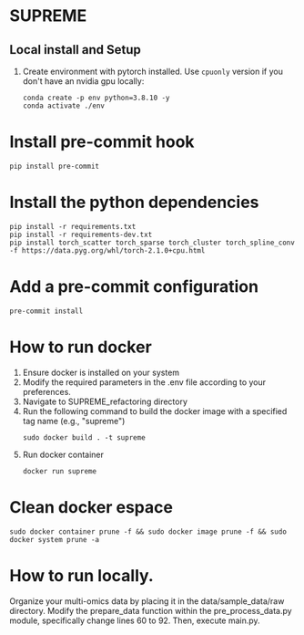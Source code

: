 # SUPREME

## Local install and Setup

1. Create environment with pytorch installed. Use `cpuonly` version if you don't have an nvidia gpu locally:

   ```shell script
   conda create -p env python=3.8.10 -y
   conda activate ./env
   ```

# Install pre-commit hook

   ```shell script
   pip install pre-commit
   ```

# Install the python dependencies

   ```shell script
   pip install -r requirements.txt
   pip install -r requirements-dev.txt
   pip install torch_scatter torch_sparse torch_cluster torch_spline_conv -f https://data.pyg.org/whl/torch-2.1.0+cpu.html
   ```


# Add a pre-commit configuration
   ```shell script
   pre-commit install
   ```

# How to run docker
1. Ensure docker is installed on your system
2. Modify the required parameters in the .env file according to your preferences.
3. Navigate to SUPREME_refactoring directory
4. Run the following command to build the docker image with a specified tag name (e.g., "supreme")
   ```shell script
   sudo docker build . -t supreme
   ```
5. Run docker container
   ```shell script
   docker run supreme
   ```

# Clean docker espace 
   ```shell script
   sudo docker container prune -f && sudo docker image prune -f && sudo docker system prune -a
   ```

# How to run locally.
Organize your multi-omics data by placing it in the data/sample_data/raw directory. Modify the prepare_data function within the pre_process_data.py module, specifically change lines 60 to 92. Then, execute main.py.